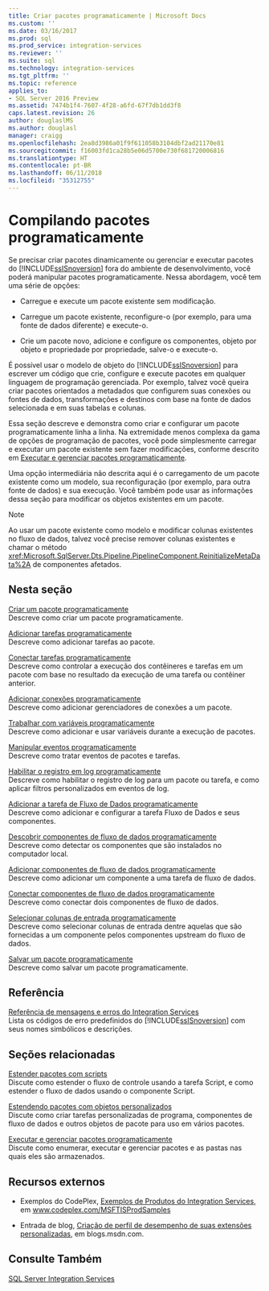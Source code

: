 ```yaml
---
title: Criar pacotes programaticamente | Microsoft Docs
ms.custom: ''
ms.date: 03/16/2017
ms.prod: sql
ms.prod_service: integration-services
ms.reviewer: ''
ms.suite: sql
ms.technology: integration-services
ms.tgt_pltfrm: ''
ms.topic: reference
applies_to:
- SQL Server 2016 Preview
ms.assetid: 7474b1f4-7607-4f28-a6fd-67f7db1dd3f8
caps.latest.revision: 26
author: douglaslMS
ms.author: douglasl
manager: craigg
ms.openlocfilehash: 2ea8d3986a01f9f611058b3104dbf2ad21170e81
ms.sourcegitcommit: f16003fd1ca28b5e06d5700e730f681720006816
ms.translationtype: HT
ms.contentlocale: pt-BR
ms.lasthandoff: 06/11/2018
ms.locfileid: "35312755"
---
```

# <a name="building-packages-programmatically"></a>Compilando pacotes programaticamente
  Se precisar criar pacotes dinamicamente ou gerenciar e executar pacotes do [!INCLUDE[ssISnoversion](../../includes/ssisnoversion-md.md)] fora do ambiente de desenvolvimento, você poderá manipular pacotes programaticamente. Nessa abordagem, você tem uma série de opções:  
  
-   Carregue e execute um pacote existente sem modificação.  
  
-   Carregue um pacote existente, reconfigure-o (por exemplo, para uma fonte de dados diferente) e execute-o.  
  
-   Crie um pacote novo, adicione e configure os componentes, objeto por objeto e propriedade por propriedade, salve-o e execute-o.  
  
 É possível usar o modelo de objeto do [!INCLUDE[ssISnoversion](../../includes/ssisnoversion-md.md)] para escrever um código que crie, configure e execute pacotes em qualquer linguagem de programação gerenciada. Por exemplo, talvez você queira criar pacotes orientados a metadados que configurem suas conexões ou fontes de dados, transformações e destinos com base na fonte de dados selecionada e em suas tabelas e colunas.  
  
 Essa seção descreve e demonstra como criar e configurar um pacote programaticamente linha a linha. Na extremidade menos complexa da gama de opções de programação de pacotes, você pode simplesmente carregar e executar um pacote existente sem fazer modificações, conforme descrito em [Executar e gerenciar pacotes programaticamente](../../integration-services/run-manage-packages-programmatically/running-and-managing-packages-programmatically.md).  
  
 Uma opção intermediária não descrita aqui é o carregamento de um pacote existente como um modelo, sua reconfiguração (por exemplo, para outra fonte de dados) e sua execução. Você também pode usar as informações dessa seção para modificar os objetos existentes em um pacote.  
  
> [!NOTE]  
>  Ao usar um pacote existente como modelo e modificar colunas existentes no fluxo de dados, talvez você precise remover colunas existentes e chamar o método <xref:Microsoft.SqlServer.Dts.Pipeline.PipelineComponent.ReinitializeMetaData%2A> de componentes afetados.  
  
## <a name="in-this-section"></a>Nesta seção  
 [Criar um pacote programaticamente](../../integration-services/building-packages-programmatically/creating-a-package-programmatically.md)  
 Descreve como criar um pacote programaticamente.  
  
 [Adicionar tarefas programaticamente](../../integration-services/building-packages-programmatically/adding-tasks-programmatically.md)  
 Descreve como adicionar tarefas ao pacote.  
  
 [Conectar tarefas programaticamente](../../integration-services/building-packages-programmatically/connecting-tasks-programmatically.md)  
 Descreve como controlar a execução dos contêineres e tarefas em um pacote com base no resultado da execução de uma tarefa ou contêiner anterior.  
  
 [Adicionar conexões programaticamente](../../integration-services/building-packages-programmatically/adding-connections-programmatically.md)  
 Descreve como adicionar gerenciadores de conexões a um pacote.  
  
 [Trabalhar com variáveis programaticamente](../../integration-services/building-packages-programmatically/working-with-variables-programmatically.md)  
 Descreve como adicionar e usar variáveis durante a execução de pacotes.  
  
 [Manipular eventos programaticamente](../../integration-services/building-packages-programmatically/handling-events-programmatically.md)  
 Descreve como tratar eventos de pacotes e tarefas.  
  
 [Habilitar o registro em log programaticamente](../../integration-services/building-packages-programmatically/enabling-logging-programmatically.md)  
 Descreve como habilitar o registro de log para um pacote ou tarefa, e como aplicar filtros personalizados em eventos de log.  
  
 [Adicionar a tarefa de Fluxo de Dados programaticamente](../../integration-services/building-packages-programmatically/adding-the-data-flow-task-programmatically.md)  
 Descreve como adicionar e configurar a tarefa Fluxo de Dados e seus componentes.  
  
 [Descobrir componentes de fluxo de dados programaticamente](../../integration-services/building-packages-programmatically/discovering-data-flow-components-programmatically.md)  
 Descreve como detectar os componentes que são instalados no computador local.  
  
 [Adicionar componentes de fluxo de dados programaticamente](../../integration-services/building-packages-programmatically/adding-data-flow-components-programmatically.md)  
 Descreve como adicionar um componente a uma tarefa de fluxo de dados.  
  
 [Conectar componentes de fluxo de dados programaticamente](../../integration-services/building-packages-programmatically/connecting-data-flow-components-programmatically.md)  
 Descreve como conectar dois componentes de fluxo de dados.  
  
 [Selecionar colunas de entrada programaticamente](../../integration-services/building-packages-programmatically/selecting-input-columns-programmatically.md)  
 Descreve como selecionar colunas de entrada dentre aquelas que são fornecidas a um componente pelos componentes upstream do fluxo de dados.  
  
 [Salvar um pacote programaticamente](../../integration-services/building-packages-programmatically/saving-a-package-programmatically.md)  
 Descreve como salvar um pacote programaticamente.  
  
## <a name="reference"></a>Referência  
 [Referência de mensagens e erros do Integration Services](../../integration-services/integration-services-error-and-message-reference.md)  
 Lista os códigos de erro predefinidos do [!INCLUDE[ssISnoversion](../../includes/ssisnoversion-md.md)] com seus nomes simbólicos e descrições.  
  
## <a name="related-sections"></a>Seções relacionadas  
 [Estender pacotes com scripts](../../integration-services/extending-packages-scripting/extending-packages-with-scripting.md)  
 Discute como estender o fluxo de controle usando a tarefa Script, e como estender o fluxo de dados usando o componente Script.  
  
 [Estendendo pacotes com objetos personalizados](../../integration-services/extending-packages-custom-objects/extending-packages-with-custom-objects.md)  
 Discute como criar tarefas personalizadas de programa, componentes de fluxo de dados e outros objetos de pacote para uso em vários pacotes.  
  
 [Executar e gerenciar pacotes programaticamente](../../integration-services/run-manage-packages-programmatically/running-and-managing-packages-programmatically.md)  
 Discute como enumerar, executar e gerenciar pacotes e as pastas nas quais eles são armazenados.  
  
## <a name="external-resources"></a>Recursos externos  
  
-   Exemplos do CodePlex, [Exemplos de Produtos do Integration Services](http://go.microsoft.com/fwlink/?LinkID=131204), em www.codeplex.com/MSFTISProdSamples  
  
-   Entrada de blog, [Criação de perfil de desempenho de suas extensões personalizadas](http://go.microsoft.com/fwlink/?LinkId=238831), em blogs.msdn.com.  

## <a name="see-also"></a>Consulte Também  
 [SQL Server Integration Services](../../integration-services/sql-server-integration-services.md)  
  
  
